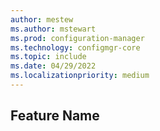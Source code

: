 ```yaml
---
author: mestew
ms.author: mstewart
ms.prod: configuration-manager
ms.technology: configmgr-core
ms.topic: include
ms.date: 04/29/2022
ms.localizationpriority: medium
---
```


## <a name="bkmk_anchor"></a> Feature Name
<!--CMADO#-->

